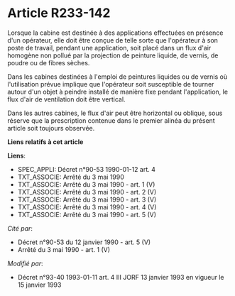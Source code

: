 # Article R233-142

Lorsque la cabine est destinée à des applications effectuées en présence d'un opérateur, elle doit être conçue de telle sorte
que l'opérateur à son poste de travail, pendant une application, soit placé dans un flux d'air homogène non pollué par la
projection de peinture liquide, de vernis, de poudre ou de fibres sèches.

Dans les cabines destinées à l'emploi de peintures liquides ou de vernis où l'utilisation prévue implique que l'opérateur
soit susceptible de tourner autour d'un objet à peindre installé de manière fixe pendant l'application, le flux d'air de
ventilation doit être vertical.

Dans les autres cabines, le flux d'air peut être horizontal ou oblique, sous réserve que la prescription contenue dans le
premier alinéa du présent article soit toujours observée.

**Liens relatifs à cet article**

**Liens**:

  - SPEC_APPLI: Décret n°90-53 1990-01-12 art. 4
  - TXT_ASSOCIE: Arrêté du 3 mai 1990
  - TXT_ASSOCIE: Arrêté du 3 mai 1990 - art. 1 (V)
  - TXT_ASSOCIE: Arrêté du 3 mai 1990 - art. 2 (V)
  - TXT_ASSOCIE: Arrêté du 3 mai 1990 - art. 3 (V)
  - TXT_ASSOCIE: Arrêté du 3 mai 1990 - art. 4 (V)
  - TXT_ASSOCIE: Arrêté du 3 mai 1990 - art. 5 (V)

_Cité par_:

  - Décret n°90-53 du 12 janvier 1990 - art. 5 (V)
  - Arrêté du 3 mai 1990 - art. 1 (V)

_Modifié par_:

  - Décret n°93-40 1993-01-11 art. 4 III JORF 13 janvier 1993 en vigueur le 15 janvier 1993
